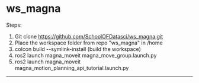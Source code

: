 # ws_magna

Steps:

1. Git clone https://github.com/SchoolOFDatasci/ws_magna.git
2. Place the workspace folder from repo "ws_magna" in /home
3. colcon build --symlink-install (build the workspace)
4. ros2 launch magna_moveit magna_move_group.launch.py
5. ros2 launch magna_moveit magna_motion_planning_api_tutorial.launch.py

-----
